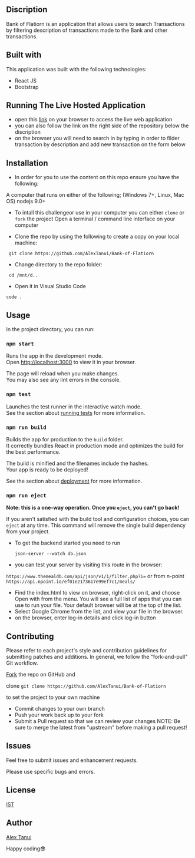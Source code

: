 ## Discription

Bank of Flatiorn is an application that allows users to search Transactions by filtering description of transactions made to the Bank and other transactions.

## Built with
This application was built with the following technologies: 

* React JS
* Bootstrap
  

## Running The Live Hosted Application

* open this [link](https://bank-of-flartiorn.netlify.app/) on your browser to access the live web application
* you can also follow the link on the right side of the repository below the discription
* on the browser you will need to search in by typing in order to filder transaction by description and add new transaction on the form below

## Installation

* In order for you to use the content on this repo ensure you have the following:

A computer that runs on either of the following; (Windows 7+, Linux, Mac OS)
nodejs 9.0+

* To intall this challengeor use in your computer you can either ``clone`` or ``fork`` the project
Open a terminal / command line interface on your computer

* Clone the repo by using the following to create a copy on your local machine:

 `` git clone https://github.com/AlexTanui/Bank-of-Flatiorn``
* Change directory to the repo folder:

 `` cd /mnt/d..``
 
*  Open it in Visual Studio Code

  ``code .``

## Usage

In the project directory, you can run:

### `npm start`

Runs the app in the development mode.\
Open [http://localhost:3000](http://localhost:3000) to view it in your browser.

The page will reload when you make changes.\
You may also see any lint errors in the console.

### `npm test`

Launches the test runner in the interactive watch mode.\
See the section about [running tests](https://facebook.github.io/create-react-app/docs/running-tests) for more information.

### `npm run build`

Builds the app for production to the `build` folder.\
It correctly bundles React in production mode and optimizes the build for the best performance.

The build is minified and the filenames include the hashes.\
Your app is ready to be deployed!

See the section about [deployment](https://facebook.github.io/create-react-app/docs/deployment) for more information.

### `npm run eject`

**Note: this is a one-way operation. Once you `eject`, you can't go back!**

If you aren't satisfied with the build tool and configuration choices, you can `eject` at any time. This command will remove the single build dependency from your project.


* To get the backend started you need to run

  ``json-server --watch db.json``

 * you can test your  server by visiting this route in the browser:
 
  ``https://www.themealdb.com/api/json/v1/1/filter.php?i=``  or from n-point ``https://api.npoint.io/ef01e2173617e99ef7c1/meals/``
  
* Find the index.html  to view on browser, right-click on it, and choose Open with from the menu. You will see a full list of apps that you can use to run your file. Your default browser will be at the top of the list.
* Select Google Chrome from the list, and view your file in the browser.
* on the browser, enter log-in details and click log-in button


## Contributing

Please refer to each project's style and contribution guidelines for submitting patches and additions. In general, we follow the "fork-and-pull" Git workflow.

[Fork](https://github.com/AlexTanui/Bank-of-Flatiorn) the repo on GitHub and 

clone   ``git clone https://github.com/AlexTanui/Bank-of-Flatiorn `` 

to set the project to your own machine
* Commit changes to your own branch
* Push your work back up to your fork
* Submit a Pull request so that we can review your changes
NOTE: Be sure to merge the latest from "upstream" before making a pull request!

## Issues

Feel free to submit issues and enhancement requests.

Please use specific bugs and errors.

## License

[IST](https://opensource.org/licenses/ISC)


## Author

[Alex Tanui](https://github.com/AlexTanui)


Happy coding😎 



